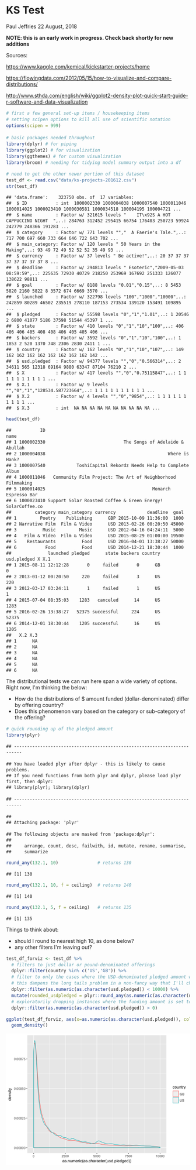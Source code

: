 KS Test
================
Paul Jeffries
22 August, 2018

**NOTE: this is an early work in progress. Check back shortly for new additions**

Sources:

<https://www.kaggle.com/kemical/kickstarter-projects/home>

<https://flowingdata.com/2012/05/15/how-to-visualize-and-compare-distributions/>

<http://www.sthda.com/english/wiki/ggplot2-density-plot-quick-start-guide-r-software-and-data-visualization>

``` r
# first a few general set-up items / housekeeping items
# setting scipen options to kill all use of scientific notation
options(scipen = 999)

# basic packages needed throughout
library(dplyr) # for piping
library(ggplot2) # for visualization
library(ggthemes) # for custom visualization
library(broom) # needing for tidying model summary output into a df
```

``` r
# need to get the other newer portion of this dataset
test_df <- read.csv("data/ks-projects-201612.csv")
str(test_df)
```

    ## 'data.frame':    323750 obs. of  17 variables:
    ##  $ ID           : int  1000002330 1000004038 1000007540 1000011046 1000014025 1000023410 1000030581 1000034518 100004195 100004721 ...
    ##  $ name         : Factor w/ 321615 levels "    IT\x92S A HOT CAPPUCCINO NIGHT  ",..: 284763 312452 295415 66754 176403 250723 59924 242779 248366 191283 ...
    ##  $ category     : Factor w/ 771 levels "","  A Faerie's Tale.",..: 717 700 697 660 733 664 646 722 643 702 ...
    ##  $ main_category: Factor w/ 120 levels " 50 Years in the Making",..: 93 49 72 49 52 52 52 35 49 93 ...
    ##  $ currency     : Factor w/ 37 levels " Be active!",..: 20 37 37 37 37 37 37 37 37 8 ...
    ##  $ deadline     : Factor w/ 294813 levels " Esoteric","2009-05-03 08:59:59",..: 225635 72930 40729 218250 253969 167692 251333 126077 138622 98811 ...
    ##  $ goal         : Factor w/ 8188 levels "0.01","0.15",..: 8 5453 5820 2160 5822 8 3572 674 6669 3570 ...
    ##  $ launched     : Factor w/ 322798 levels "100","1000","10000",..: 242859 80289 46502 235519 278110 187153 273534 139120 153491 109895 ...
    ##  $ pledged      : Factor w/ 55598 levels "0","1","1.01",..: 1 20546 2 6800 41077 5186 37598 51544 45397 1 ...
    ##  $ state        : Factor w/ 410 levels "0","1","10","100",..: 406 406 406 405 408 408 406 405 405 406 ...
    ##  $ backers      : Factor w/ 3592 levels "0","1","10","100",..: 1 1853 2 520 1370 748 2306 2830 2411 1 ...
    ##  $ country      : Factor w/ 162 levels "0","1","10","107",..: 149 162 162 162 162 162 162 162 162 142 ...
    ##  $ usd.pledged  : Factor w/ 94377 levels "","0","0.566314",..: 2 34611 565 12318 69164 9880 63347 87104 76210 2 ...
    ##  $ X            : Factor w/ 417 levels "","0","0.75115847",..: 1 1 1 1 1 1 1 1 1 1 ...
    ##  $ X.1          : Factor w/ 9 levels "","0","1","128534.587723664",..: 1 1 1 1 1 1 1 1 1 1 ...
    ##  $ X.2          : Factor w/ 4 levels "","0","9854",..: 1 1 1 1 1 1 1 1 1 1 ...
    ##  $ X.3          : int  NA NA NA NA NA NA NA NA NA NA ...

``` r
head(test_df)
```

    ##           ID                                                         name
    ## 1 1000002330                              The Songs of Adelaide & Abullah
    ## 2 1000004038                                               Where is Hank?
    ## 3 1000007540            ToshiCapital Rekordz Needs Help to Complete Album
    ## 4 1000011046   Community Film Project: The Art of Neighborhood Filmmaking
    ## 5 1000014025                                         Monarch Espresso Bar
    ## 6 1000023410 Support Solar Roasted Coffee & Green Energy!  SolarCoffee.co
    ##         category main_category currency            deadline  goal
    ## 1         Poetry    Publishing      GBP 2015-10-09 11:36:00  1000
    ## 2 Narrative Film  Film & Video      USD 2013-02-26 00:20:50 45000
    ## 3          Music         Music      USD 2012-04-16 04:24:11  5000
    ## 4   Film & Video  Film & Video      USD 2015-08-29 01:00:00 19500
    ## 5    Restaurants          Food      USD 2016-04-01 13:38:27 50000
    ## 6           Food          Food      USD 2014-12-21 18:30:44  1000
    ##              launched pledged      state backers country usd.pledged X X.1
    ## 1 2015-08-11 12:12:28       0     failed       0      GB           0      
    ## 2 2013-01-12 00:20:50     220     failed       3      US         220      
    ## 3 2012-03-17 03:24:11       1     failed       1      US           1      
    ## 4 2015-07-04 08:35:03    1283   canceled      14      US        1283      
    ## 5 2016-02-26 13:38:27   52375 successful     224      US       52375      
    ## 6 2014-12-01 18:30:44    1205 successful      16      US        1205      
    ##   X.2 X.3
    ## 1      NA
    ## 2      NA
    ## 3      NA
    ## 4      NA
    ## 5      NA
    ## 6      NA

The distributional tests we can run here span a wide variety of options. Right now, I'm thinking the below:

-   How do the distributions of $ amount funded (dollar-denominated) differ by offering country?
-   Does this phenomenon vary based on the category or sub-category of the offering?

``` r
# quick rounding up of the pledged amount
library(plyr)
```

    ## -------------------------------------------------------------------------

    ## You have loaded plyr after dplyr - this is likely to cause problems.
    ## If you need functions from both plyr and dplyr, please load plyr first, then dplyr:
    ## library(plyr); library(dplyr)

    ## -------------------------------------------------------------------------

    ## 
    ## Attaching package: 'plyr'

    ## The following objects are masked from 'package:dplyr':
    ## 
    ##     arrange, count, desc, failwith, id, mutate, rename, summarise,
    ##     summarize

``` r
round_any(132.1, 10)               # returns 130
```

    ## [1] 130

``` r
round_any(132.1, 10, f = ceiling)  # returns 140
```

    ## [1] 140

``` r
round_any(132.1, 5, f = ceiling)   # returns 135
```

    ## [1] 135

Things to think about:

-   should I round to nearest high 10, as done below?
-   any other filters I'm leaving out?

``` r
test_df_forviz <- test_df %>% 
  # filters to just dollar or pound-denominated offerings
  dplyr::filter(country %in% c('US','GB')) %>%
  # filter to only the cases where the USD-denominated pledged amount was less than 5000
  # this dampens the long tails problem in a non-fancy way that I'll change later
  dplyr::filter(as.numeric(as.character(usd.pledged)) < 10000) %>%
  mutate(rounded_usdpledged = plyr::round_any(as.numeric(as.character(usd.pledged)), 10, f=ceiling)) %>%
  # exploratorily dropping instances where the funding amount is set to 0 
  dplyr::filter(as.numeric(as.character(usd.pledged)) > 0)
```

``` r
ggplot(test_df_forviz, aes(x=as.numeric(as.character(usd.pledged)), color=country)) +
  geom_density()
```

![](ks_test_files/figure-markdown_github/unnamed-chunk-6-1.png)
